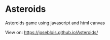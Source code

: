 # Asteroids
Asteroids game using javascript and html canvas

View on: https://joseblois.github.io/Asteroids/
